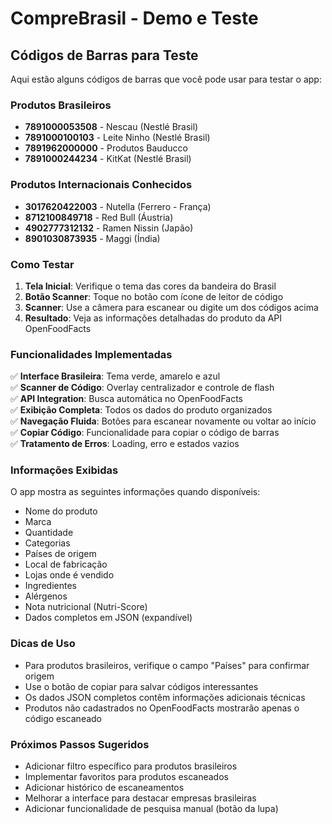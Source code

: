 # CompreBrasil - Demo e Teste

## Códigos de Barras para Teste

Aqui estão alguns códigos de barras que você pode usar para testar o app:

### Produtos Brasileiros
- **7891000053508** - Nescau (Nestlé Brasil)
- **7891000100103** - Leite Ninho (Nestlé Brasil)
- **7891962000000** - Produtos Bauducco
- **7891000244234** - KitKat (Nestlé Brasil)

### Produtos Internacionais Conhecidos
- **3017620422003** - Nutella (Ferrero - França)
- **8712100849718** - Red Bull (Áustria)
- **4902777312132** - Ramen Nissin (Japão)
- **8901030873935** - Maggi (Índia)

### Como Testar

1. **Tela Inicial**: Verifique o tema das cores da bandeira do Brasil
2. **Botão Scanner**: Toque no botão com ícone de leitor de código
3. **Scanner**: Use a câmera para escanear ou digite um dos códigos acima
4. **Resultado**: Veja as informações detalhadas do produto da API OpenFoodFacts

### Funcionalidades Implementadas

✅ **Interface Brasileira**: Tema verde, amarelo e azul  
✅ **Scanner de Código**: Overlay centralizador e controle de flash  
✅ **API Integration**: Busca automática no OpenFoodFacts  
✅ **Exibição Completa**: Todos os dados do produto organizados  
✅ **Navegação Fluida**: Botões para escanear novamente ou voltar ao início  
✅ **Copiar Código**: Funcionalidade para copiar o código de barras  
✅ **Tratamento de Erros**: Loading, erro e estados vazios  

### Informações Exibidas

O app mostra as seguintes informações quando disponíveis:
- Nome do produto
- Marca
- Quantidade
- Categorias
- Países de origem
- Local de fabricação
- Lojas onde é vendido
- Ingredientes
- Alérgenos
- Nota nutricional (Nutri-Score)
- Dados completos em JSON (expandível)

### Dicas de Uso

- Para produtos brasileiros, verifique o campo "Países" para confirmar origem
- Use o botão de copiar para salvar códigos interessantes
- Os dados JSON completos contêm informações adicionais técnicas
- Produtos não cadastrados no OpenFoodFacts mostrarão apenas o código escaneado

### Próximos Passos Sugeridos

- Adicionar filtro específico para produtos brasileiros
- Implementar favoritos para produtos escaneados
- Adicionar histórico de escaneamentos
- Melhorar a interface para destacar empresas brasileiras
- Adicionar funcionalidade de pesquisa manual (botão da lupa)
